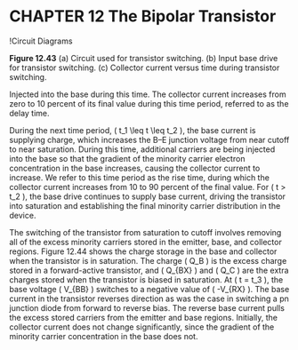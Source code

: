 # CHAPTER 12 The Bipolar Transistor

!Circuit Diagrams

**Figure 12.43** (a) Circuit used for transistor switching. (b) Input base drive for transistor switching. (c) Collector current versus time during transistor switching.

Injected into the base during this time. The collector current increases from zero to 10 percent of its final value during this time period, referred to as the delay time.

During the next time period, \( t_1 \leq t \leq t_2 \), the base current is supplying charge, which increases the B–E junction voltage from near cutoff to near saturation. During this time, additional carriers are being injected into the base so that the gradient of the minority carrier electron concentration in the base increases, causing the collector current to increase. We refer to this time period as the rise time, during which the collector current increases from 10 to 90 percent of the final value. For \( t > t_2 \), the base drive continues to supply base current, driving the transistor into saturation and establishing the final minority carrier distribution in the device.

The switching of the transistor from saturation to cutoff involves removing all of the excess minority carriers stored in the emitter, base, and collector regions. Figure 12.44 shows the charge storage in the base and collector when the transistor is in saturation. The charge \( Q_B \) is the excess charge stored in a forward-active transistor, and \( Q_{BX} \) and \( Q_C \) are the extra charges stored when the transistor is biased in saturation. At \( t = t_3 \), the base voltage \( V_{BB} \) switches to a negative value of \( -V_{RX} \). The base current in the transistor reverses direction as was the case in switching a pn junction diode from forward to reverse bias. The reverse base current pulls the excess stored carriers from the emitter and base regions. Initially, the collector current does not change significantly, since the gradient of the minority carrier concentration in the base does not.
